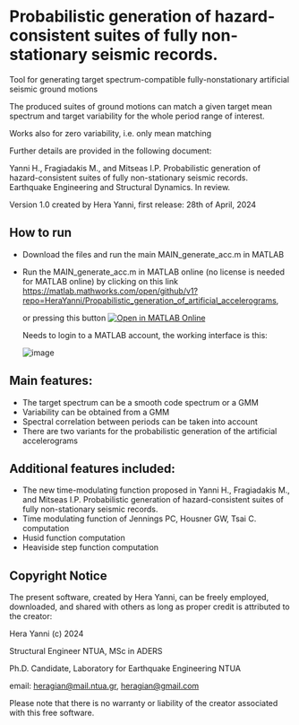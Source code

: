 # Probabilistic generation of hazard-consistent suites of fully non-stationary seismic records.

Tool for generating target spectrum-compatible fully-nonstationary artificial seismic ground motions 

The produced suites of ground motions can match a given target mean spectrum and target variability for the whole period range of interest.

Works also for zero variability, i.e. only mean matching

Further details are provided in the following document:

Yanni H., Fragiadakis M., and Mitseas I.P. Probabilistic generation of hazard-consistent suites of fully non-stationary seismic records. Earthquake Engineering and Structural Dynamics. In review.

Version 1.0 created by Hera Yanni, first release: 28th of April, 2024 

## How to run
*  Download the files and run the main MAIN_generate_acc.m in MATLAB
  
* Run the MAIN_generate_acc.m in MATLAB online (no license is needed for MATLAB online)
  by clicking on this link https://matlab.mathworks.com/open/github/v1?repo=HeraYanni/Propabilistic_generation_of_artificial_accelerograms,

  or pressing this button [![Open in MATLAB Online](https://www.mathworks.com/images/responsive/global/open-in-matlab-online.svg)](https://matlab.mathworks.com/open/github/v1?repo=HeraYanni/Propabilistic_generation_of_artificial_accelerograms)

  Needs to login to a MATLAB account, the working interface is this:

  ![image](https://github.com/HeraYanni/Propabilistic_generation_of_artificial_accelerograms/assets/159805439/7dea1e22-4074-4f56-8ba3-9f1e64136188)



## Main features:
* The target spectrum can be a smooth code spectrum or a GMM
* Variability can be obtained from a GMM
* Spectral correlation between periods can be taken into account
* There are two variants for the probabilistic generation of the artificial accelerograms

## Additional features included:
* The new time-modulating function proposed in Yanni H., Fragiadakis M., and Mitseas I.P. Probabilistic generation of hazard-consistent suites of fully non-stationary seismic records.
* Time modulating function of Jennings PC, Housner GW, Tsai C. computation 
* Husid function computation
* Heaviside step function computation


## Copyright Notice

The present software, created by Hera Yanni, can be freely employed, downloaded, and shared with others as long as proper credit is attributed to the creator:

Hera Yanni (c) 2024

Structural Engineer NTUA, MSc in ADERS

Ph.D. Candidate, Laboratory for Earthquake Engineering NTUA

email: heragian@mail.ntua.gr, heragian@gmail.com 

Please note that there is no warranty or liability of the creator associated with this free software.
